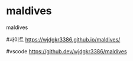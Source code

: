 # maldives
maldives

#사이트
https://wjdgkr3386.github.io/maldives/

#vscode
https://github.dev/wjdgkr3386/maldives